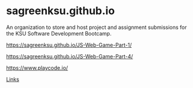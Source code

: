 # sagreenksu.github.io

An organization to store and host project and assignment submissions for the KSU Software Development Bootcamp.

https://sagreenksu.github.io/JS-Web-Game-Part-1/

https://sagreenksu.github.io/JS-Web-Game-Part-4/

https://www.playcode.io/


[Links](Links.md)
